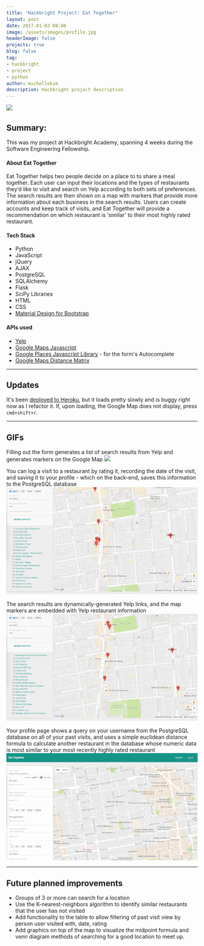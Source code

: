 ```yaml
---
title: "Hackbright Project: Eat Together"
layout: post
date: 2017-01-03 08:00
image: /assets/images/profile.jpg
headerImage: false
projects: true
blog: false
tag:
- hackbright
- project
- python
author: michellekim
description: Hackbright project description
---
```


![](../assets/images/proj-et/et1.gif)

## Summary:

This was my project at Hackbright Academy, spanning 4 weeks during the Software Engineering Fellowship.

#### About Eat Together

Eat Together helps two people decide on a place to to share a meal together. Each user can input their locations and the types of restaurants they’d like to visit and search on Yelp according to both sets of preferences. The search results are then shown on a map with markers that provide more information about each business in the search results. Users can create accounts and keep track of visits, and Eat Together will provide a recommendation on which restaurant is ‘similar’ to their most highly rated restaurant.

#### Tech Stack
- Python
- JavaScript
- jQuery
- AJAX
- PostgreSQL
- SQLAlchemy
- Flask
- SciPy Libraries
- HTML
- CSS
- [Material Design for Bootstrap](http://fezvrasta.github.io/bootstrap-material-design/)

#### APIs used
- [Yelp](#https://www.yelp.com/developers/documentation/v3)
- [Google Maps Javascript](https://developers.google.com/maps/documentation/javascript/)
- [Google Places Javascript Library](https://developers.google.com/places/javascript/) - for the form's Autocomplete
- [Google Maps Distance Matrix](https://developers.google.com/maps/documentation/distance-matrix/intro)

---

## Updates
It's been [deployed to Heroku](https://eatog.herokuapp.com/), but it loads pretty slowly and is buggy right now as I refactor it.  If, upon loading, the Google Map does not display, press `cmd+shift+r`.

___

## GIFs
Filling out the form generates a list of search results from Yelp and generates markers on the Google Map
![](../assets/images/proj-et/et1.gif)

You can log a visit to a restaurant by rating it, recording the date of the visit, and saving it to your profile - which on the back-end, saves this information to the PostgreSQL database
![](../assets/images/proj-et/et2.gif)

The search results are dynamically-generated Yelp links, and the map markers are embedded with Yelp restaurant information
![](../assets/images/proj-et/et3.gif)

Your profile page shows a query on your username from the PostgreSQL database on all of your past visits, and uses a simple euclidean distance formula to calculate another restaurant in the database whose numeric data is most similar to your most recently highly rated restaurant
![](../assets/images/proj-et/et4.gif)

___

## Future planned improvements
- Groups of 3 or more can search for a location
- Use the K-nearest-neighbors algorithm to identify similar restaurants that the user has not visited
- Add functionality to the table to allow filtering of past visit view by person user visited with, date, rating
- Add graphics on top of the map to visualize the midpoint formula and venn diagram methods of searching for a good location to meet up.
